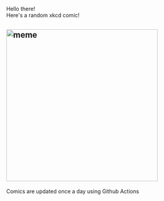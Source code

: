 Hello there! <br>Here's a random xkcd comic!<br>
## <img src="https://imgs.xkcd.com/comics/2016.png" alt="meme" width="400"/><br>
Comics are updated once a day using Github Actions